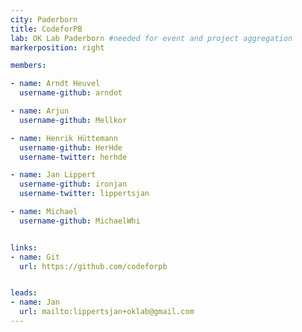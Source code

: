 ```yaml
---
city: Paderborn
title: CodeforPB
lab: OK Lab Paderborn #needed for event and project aggregation
markerposition: right

members:

- name: Arndt Heuvel
  username-github: arndot

- name: Arjun
  username-github: Mellkor

- name: Henrik Hüttemann
  username-github: HerHde
  username-twitter: herhde

- name: Jan Lippert
  username-github: ironjan
  username-twitter: lippertsjan

- name: Michael
  username-github: MichaelWhi


links:
- name: Git
  url: https://github.com/codeforpb


leads:
- name: Jan
  url: mailto:lippertsjan+oklab@gmail.com
---
```

